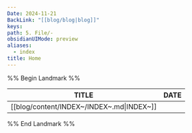 ```yaml
---
Date: 2024-11-21
BackLink: "[[blog/blog|blog]]"
keys: 
path: 5. File/-
obsidianUIMode: preview
aliases:
  - index
title: Home
---
```

%% Begin Landmark %%

|TITLE|DATE|
|---|---|
|[[blog/content/INDEX~/INDEX~.md\|INDEX~]]||


%% End Landmark %%

